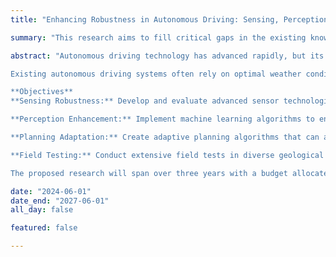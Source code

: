 ```yaml
---
title: "Enhancing Robustness in Autonomous Driving: Sensing, Perception, and Planning Under Adverse Geological Conditions"

summary: "This research aims to fill critical gaps in the existing knowledge base surrounding autonomous driving technologies under challenging geological conditions."

abstract: "Autonomous driving technology has advanced rapidly, but its reliability is still challenged by adverse geological conditions such as heavy rain, snow, fog, and rough terrains. These conditions can significantly hinder the effectiveness of sensing, perception, and planning algorithms, which are crucial for safe navigation. This research aims to investigate and enhance the robustness of autonomous driving systems under these challenging environments.

Existing autonomous driving systems often rely on optimal weather conditions for accurate functioning. However, geological variability can lead to performance degradation. Previous studies have shown the potential for machine learning and sensor fusion to mitigate these challenges, but comprehensive approaches combining these elements in real-world scenarios remain limited.

**Objectives**
**Sensing Robustness:** Develop and evaluate advanced sensor technologies and fusion techniques to improve data collection in adverse conditions.

**Perception Enhancement:** Implement machine learning algorithms to enhance object detection and classification, ensuring accurate perception despite degraded sensor data.

**Planning Adaptation:** Create adaptive planning algorithms that can adjust driving strategies based on real-time environmental assessments and sensor inputs.

**Field Testing:** Conduct extensive field tests in diverse geological conditions to validate the proposed methods and algorithms.

The proposed research will span over three years with a budget allocated for equipment, personnel, and field testing. A detailed budget breakdown and timeline will be provided upon request."

date: "2024-06-01"
date_end: "2027-06-01"
all_day: false

featured: false

---
```

